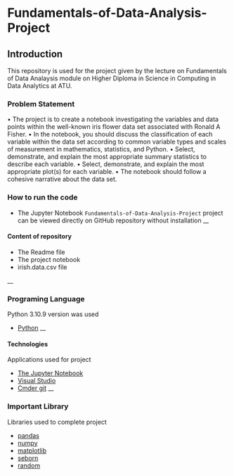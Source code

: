 # Fundamentals-of-Data-Analysis-Project

## Introduction
This repository is used for the project given by the lecture on
Fundamentals of Data Analaysis module on Higher Diploma in Science in Computing in Data Analytics at ATU.  

### Problem Statement

• The project is to create a notebook investigating the variables and
data points within the well-known iris flower data set associated
with Ronald A Fisher.
• In the notebook, you should discuss the classification of each
variable within the data set according to common variable types
and scales of measurement in mathematics, statistics, and Python.
• Select, demonstrate, and explain the most appropriate summary
statistics to describe each variable.
• Select, demonstrate, and explain the most appropriate plot(s) for
each variable.
• The notebook should follow a cohesive narrative about the data
set.

### How to run the code

* The Jupyter Notebook <code>Fundamentals-of-Data-Analysis-Project</code> project can be viewed directly on GitHub repository without installation 
__
#### Content of repository 
* The Readme file
* The project notebook 
* irish.data.csv file 

__
### Programing Language 
Python 3.10.9 version was used
* [Python](https://www.python.org/)
__
#### Technologies 
Applications used for project
* [The Jupyter Notebook](https://jupyter.org/)
* [Visual Studio](https://code.visualstudio.com/)
* [Cmder git](https://cmder.app/)
__
### Important Library 
Libraries used to complete project
* [pandas](https://pandas.pydata.org/)
* [numpy](https://numpy.org/)
* [matplotlib](https://matplotlib.org/)
* [seborn](https://seaborn.pydata.org/)
* [random](https://docs.python.org/3/library/random.html)